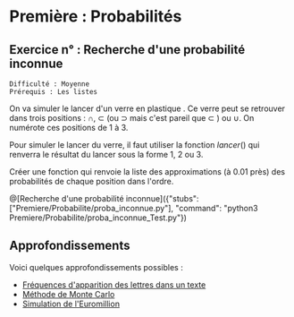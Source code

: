 # Première : Probabilités


## Exercice n° : Recherche d'une probabilité inconnue
`Difficulté : Moyenne`  
`Prérequis : Les listes`

On va simuler le lancer d'un verre en plastique . Ce verre peut se retrouver dans trois positions : $`\cap`$, $`\subset`$ (ou $`\supset`$ mais c'est pareil que $`\subset`$ ) ou $`\cup`$. On numérote ces positions de 1 à 3.

Pour simuler le lancer du verre, il faut utiliser la fonction $`lancer()`$ qui renverra le résultat du lancer sous la forme 1, 2 ou 3.

Créer une fonction qui renvoie la liste des approximations (à 0.01 près) des probabilités de chaque position dans l'ordre.

@[Recherche d'une probabilité inconnue]({"stubs": ["Premiere/Probabilite/proba_inconnue.py"], "command": "python3 Premiere/Probabilite/proba_inconnue_Test.py"})


## Approfondissements

Voici quelques approfondissements possibles :
- [Fréquences d'apparition des lettres dans un texte](https://tech.io/playgrounds/17176/recueil-dexercices-pour-apprendre-python-au-lycee/frequences-dapparitions-de-lettres)
- [Méthode de Monte Carlo](https://tech.io/playgrounds/17176/recueil-dexercices-pour-apprendre-python-au-lycee/la-methode-de-monte-carlo)
- [Simulation de l'Euromillion](https://tech.io/playgrounds/17176/recueil-dexercices-pour-apprendre-python-au-lycee/simulation-de-leuromillion)
